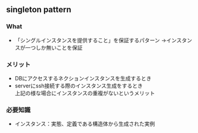 ## singleton pattern
### What
- 「シングルインスタンスを提供すること」を保証するパターン
→インスタンスが一つしか無いことを保証

### メリット
- DBにアクセスするネクションインスタンスを生成するとき
- serverにssh接続する際のインスタンス生成をするとき  
上記の様な場合にインスタンスの重複がないというメリット

### 必要知識
- インスタンス：実態、定義である構造体から生成された実例
